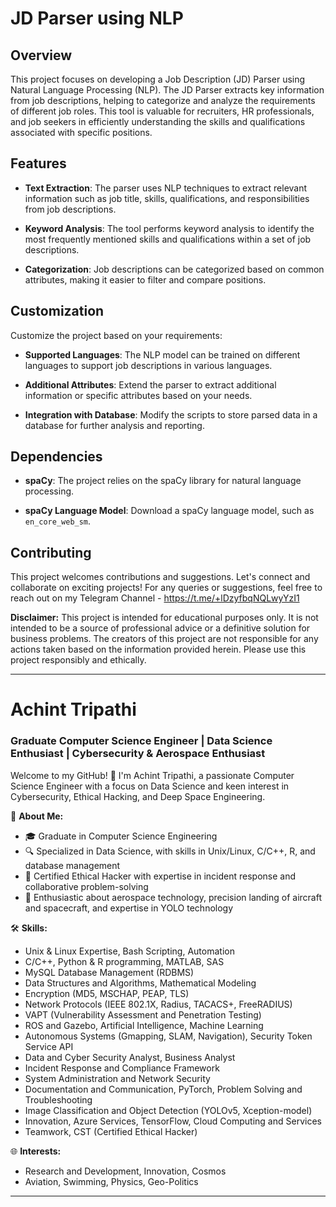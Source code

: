 # JD Parser using NLP

## Overview

This project focuses on developing a Job Description (JD) Parser using Natural Language Processing (NLP). The JD Parser extracts key information from job descriptions, helping to categorize and analyze the requirements of different job roles. This tool is valuable for recruiters, HR professionals, and job seekers in efficiently understanding the skills and qualifications associated with specific positions.

## Features

- **Text Extraction**: The parser uses NLP techniques to extract relevant information such as job title, skills, qualifications, and responsibilities from job descriptions.

- **Keyword Analysis**: The tool performs keyword analysis to identify the most frequently mentioned skills and qualifications within a set of job descriptions.

- **Categorization**: Job descriptions can be categorized based on common attributes, making it easier to filter and compare positions.

## Customization

Customize the project based on your requirements:

- **Supported Languages**: The NLP model can be trained on different languages to support job descriptions in various languages.

- **Additional Attributes**: Extend the parser to extract additional information or specific attributes based on your needs.

- **Integration with Database**: Modify the scripts to store parsed data in a database for further analysis and reporting.

## Dependencies

- **spaCy**: The project relies on the spaCy library for natural language processing.

- **spaCy Language Model**: Download a spaCy language model, such as `en_core_web_sm`.

## Contributing

This project welcomes contributions and suggestions. Let's connect and collaborate on exciting projects!
For any queries or suggestions, feel free to reach out on my Telegram Channel - https://t.me/+lDzyfbqNQLwyYzI1

**Disclaimer:** This project is intended for educational purposes only. It is not intended to be a source of professional advice or a definitive solution for business problems. The creators of this project are not responsible for any actions taken based on the information provided herein. Please use this project responsibly and ethically.

---

# Achint Tripathi

### Graduate Computer Science Engineer | Data Science Enthusiast | Cybersecurity & Aerospace Enthusiast

Welcome to my GitHub! 👋 I'm Achint Tripathi, a passionate Computer Science Engineer with a focus on Data Science and keen interest in Cybersecurity, Ethical Hacking, and Deep Space Engineering.

🚀 **About Me:**
- 🎓 Graduate in Computer Science Engineering
- 🔍 Specialized in Data Science, with skills in Unix/Linux, C/C++, R, and database management
- 👾 Certified Ethical Hacker with expertise in incident response and collaborative problem-solving
- 🌌 Enthusiastic about aerospace technology, precision landing of aircraft and spacecraft, and expertise in YOLO technology

🛠️ **Skills:**
- Unix & Linux Expertise, Bash Scripting, Automation
- C/C++, Python & R programming, MATLAB, SAS
- MySQL Database Management (RDBMS)
- Data Structures and Algorithms, Mathematical Modeling
- Encryption (MD5, MSCHAP, PEAP, TLS)
- Network Protocols (IEEE 802.1X, Radius, TACACS+, FreeRADIUS)
- VAPT (Vulnerability Assessment and Penetration Testing)
- ROS and Gazebo, Artificial Intelligence, Machine Learning
- Autonomous Systems (Gmapping, SLAM, Navigation), Security Token Service API
- Data and Cyber Security Analyst, Business Analyst
- Incident Response and Compliance Framework
- System Administration and Network Security
- Documentation and Communication, PyTorch, Problem Solving and Troubleshooting
- Image Classification and Object Detection (YOLOv5, Xception-model)
- Innovation, Azure Services, TensorFlow, Cloud Computing and Services
- Teamwork, CST (Certified Ethical Hacker)

🌐 **Interests:**
- Research and Development, Innovation, Cosmos
- Aviation, Swimming, Physics, Geo-Politics
---
